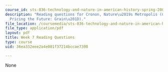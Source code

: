 ```yaml
---
course_id: sts-036-technology-and-nature-in-american-history-spring-2008
description: "Reading questions for Cronon, Nature\u2019s Metropolis (Ch. 3 \u201C\
  Pricing the Future: Grain\u201D)."
file_location: /coursemedia/sts-036-technology-and-nature-in-american-history-spring-2008/36ea332eee2a4e081f37214bccae7398_quest7.pdf
file_type: application/pdf
layout: pdf
title: Week 7 Reading Questions
type: course
uid: 36ea332eee2a4e081f37214bccae7398

---
```

None